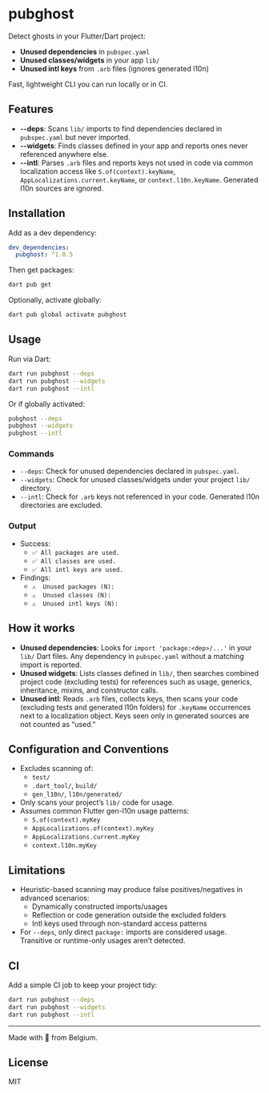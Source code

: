 # pubghost

Detect ghosts in your Flutter/Dart project:
- **Unused dependencies** in `pubspec.yaml`
- **Unused classes/widgets** in your app `lib/`
- **Unused intl keys** from `.arb` files (ignores generated l10n)

Fast, lightweight CLI you can run locally or in CI.

## Features

- **--deps**: Scans `lib/` imports to find dependencies declared in `pubspec.yaml` but never imported.
- **--widgets**: Finds classes defined in your app and reports ones never referenced anywhere else.
- **--intl**: Parses `.arb` files and reports keys not used in code via common localization access like `S.of(context).keyName`, `AppLocalizations.current.keyName`, or `context.l10n.keyName`. Generated l10n sources are ignored.

## Installation

Add as a dev dependency:

```yaml
dev_dependencies:
  pubghost: ^1.0.5
```

Then get packages:

```bash
dart pub get
```

Optionally, activate globally:

```bash
dart pub global activate pubghost
```

## Usage

Run via Dart:

```bash
dart run pubghost --deps
dart run pubghost --widgets
dart run pubghost --intl
```

Or if globally activated:

```bash
pubghost --deps
pubghost --widgets
pubghost --intl
```

### Commands

- `--deps`: Check for unused dependencies declared in `pubspec.yaml`.
- `--widgets`: Check for unused classes/widgets under your project `lib/` directory.
- `--intl`: Check for `.arb` keys not referenced in your code. Generated l10n directories are excluded.

### Output

- Success:
  - `✅ All packages are used.`
  - `✅ All classes are used.`
  - `✅ All intl keys are used.`
- Findings:
  - `⚠️  Unused packages (N):`
  - `⚠️  Unused classes (N):`
  - `⚠️  Unused intl keys (N):`

## How it works

- **Unused dependencies**: Looks for `import 'package:<dep>/...'` in your `lib/` Dart files. Any dependency in `pubspec.yaml` without a matching import is reported.
- **Unused widgets**: Lists classes defined in `lib/`, then searches combined project code (excluding tests) for references such as usage, generics, inheritance, mixins, and constructor calls.
- **Unused intl**: Reads `.arb` files, collects keys, then scans your code (excluding tests and generated l10n folders) for `.keyName` occurrences next to a localization object. Keys seen only in generated sources are not counted as “used.”

## Configuration and Conventions

- Excludes scanning of:
  - `test/`
  - `.dart_tool/`, `build/`
  - `gen_l10n/`, `l10n/generated/`
- Only scans your project’s `lib/` code for usage.
- Assumes common Flutter gen-l10n usage patterns:
  - `S.of(context).myKey`
  - `AppLocalizations.of(context).myKey`
  - `AppLocalizations.current.myKey`
  - `context.l10n.myKey`

## Limitations

- Heuristic-based scanning may produce false positives/negatives in advanced scenarios:
  - Dynamically constructed imports/usages
  - Reflection or code generation outside the excluded folders
  - Intl keys used through non-standard access patterns
- For `--deps`, only direct `package:` imports are considered usage. Transitive or runtime-only usages aren’t detected.

## CI

Add a simple CI job to keep your project tidy:

```bash
dart run pubghost --deps
dart run pubghost --widgets
dart run pubghost --intl
```

---

Made with 💙 from Belgium.

## License

MIT